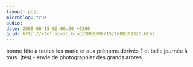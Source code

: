 ```yaml
---
layout: post
microblog: true
audio: 
date: 2008-08-15 02:00:00 +0200
guid: http://xtof.micro.blog/2008/08/15/t888303326.html
---
```

bonne fête à toutes les marie et aux prénoms dérivés ? et belle journée à tous. (tes) - envie de photographier des grands arbres..
